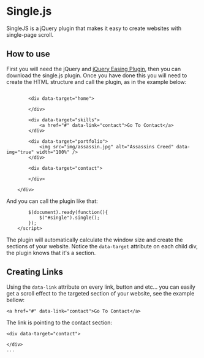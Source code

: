 # Single.js

SingleJS is a jQuery plugin that makes it easy to create websites with single-page scroll.

## How to use

First you will need the jQuery and [jQuery Easing Plugin](http://gsgd.co.uk/sandbox/jquery/easing/), then you can download the single.js plugin. Once you have done this you will need to create the HTML structure and call the plugin, as in the example below:

```<div id="single">

		<div data-target="home">

		</div>

		<div data-target="skills">
			<a href="#" data-link="contact">Go To Contact</a>
		</div>

		<div data-target="portfolio">
			<img src="img/assassin.jpg" alt="Assassins Creed" data-img="true" width="100%" />
		</div>

		<div data-target="contact">

		</div>

	</div>
```

And you can call the plugin like that:

```<script type="text/javascript">
		$(document).ready(function(){
			$("#single").single();
		});
	</script>
```

The plugin will automatically calculate the window size and create the sections of your website. Notice the ```data-target``` attribute on each child div, the plugin knows that it's a section.

## Creating Links

Using the ```data-link``` attribute on every link, button and etc... you can easily get a scroll effect to the targeted section of your website, see the example bellow:

```<a href="#" data-link="contact">Go To Contact</a>```

The link is pointing to the contact section:

```...
<div data-target="contact">

</div>
...
```